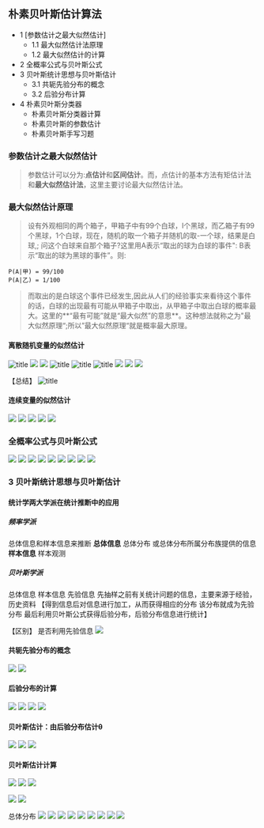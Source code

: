 ## 朴素贝叶斯估计算法
- 1 [参数估计之最大似然估计]
	- 1.1 最大似然估计法原理
	- 1.2 最大似然估计的计算
- 2 全概率公式与贝叶斯公式
- 3 贝叶斯统计思想与贝叶斯估计
	- 3.1 共轭先验分布的概念
	- 3.2 后验分布计算
- 4 朴素贝叶斯分类器
	- 朴素贝叶斯分类器计算
	- 朴素贝叶斯的参数估计
	- 朴素贝叶斯手写习题

### 参数估计之最大似然估计
>参数估计可以分为:**点估计**和**区间估计**。而，点估计的基本方法有矩估计法和**最大似然估计法**，这里主要讨论最大似然估计法。

### 最大似然估计原理
>设有外观相同的两个箱子，甲箱子中有99个白球，I个黑球，而乙箱子有99
个黑球，1个白球，现在，随机的取一个箱子并随机的取-一个球，结果是白球,;
问这个白球来自那个箱子?这里用A表示“取出的球为白球的事件": B表示“取出的球为黑球的事件”。则:
```
P(A|甲) = 99/100
P(A|乙) = 1/100

```
>而取出的是白球这个事件已经发生,因此从人们的经验事实来看待这个事件的话，白球的出现最有可能从甲箱子中取出，从甲箱子中取出白球的概率最大。这里的**“最有可能”就是“最大似然”的意思**。这种想法就称之为"最大似然原理“;所以”最大似然原理“就是概率最大原理。

#### 离散随机变量的似然估计

![title](https://cdn.jsdelivr.net/gh/lyhcc/Picture_Repository/gitnote/2019/10/18/1571383801214-1571383801219.png)
![](https://cdn.jsdelivr.net/gh/lyhcc/Picture_Repository/img/ml_bayes.jpg)
![](https://cdn.jsdelivr.net/gh/lyhcc/Picture_Repository/img/ml_by2.jpg)
![title](https://cdn.jsdelivr.net/gh/lyhcc/Picture_Repository/gitnote/2019/10/18/1571384809760-1571384809764.png)
![title](https://cdn.jsdelivr.net/gh/lyhcc/Picture_Repository/gitnote/2019/10/18/1571384875136-1571384875140.png)
![title](https://cdn.jsdelivr.net/gh/lyhcc/Picture_Repository/gitnote/2019/10/18/1571384924275-1571384924286.png)
![](https://cdn.jsdelivr.net/gh/lyhcc/Picture_Repository/img/ml_bayes3.jpg)
![](https://cdn.jsdelivr.net/gh/lyhcc/Picture_Repository/img/ml_bayes4.jpg)
![](https://cdn.jsdelivr.net/gh/lyhcc/Picture_Repository/img/ml_bayes5.jpg)

【总结】 
![title](https://cdn.jsdelivr.net/gh/lyhcc/Picture_Repository/gitnote/2019/10/18/1571385491778-1571385491783.png)

#### 连续变量的似然估计

![](https://cdn.jsdelivr.net/gh/lyhcc/Picture_Repository/img/20191018160237.jpg)
![](https://cdn.jsdelivr.net/gh/lyhcc/Picture_Repository/img/20191018160310.jpg)
![](https://cdn.jsdelivr.net/gh/lyhcc/Picture_Repository/img/20191018173143.png)
![](https://cdn.jsdelivr.net/gh/lyhcc/Picture_Repository/img/20191018173315.png)
![](https://cdn.jsdelivr.net/gh/lyhcc/Picture_Repository/img/20191018182008.png)

### 全概率公式与贝叶斯公式
![](https://cdn.jsdelivr.net/gh/lyhcc/Picture_Repository/img/20191018182156.png)
![](https://cdn.jsdelivr.net/gh/lyhcc/Picture_Repository/img/20191018182250.png)
![](https://cdn.jsdelivr.net/gh/lyhcc/Picture_Repository/img/20191018182447.png)
![](https://cdn.jsdelivr.net/gh/lyhcc/Picture_Repository/img/20191018182512.png)
![](https://cdn.jsdelivr.net/gh/lyhcc/Picture_Repository/img/20191018182609.png)
![](https://cdn.jsdelivr.net/gh/lyhcc/Picture_Repository/img/20191018182827.png)
![](https://cdn.jsdelivr.net/gh/lyhcc/Picture_Repository/img/20191018182852.png)
![](https://cdn.jsdelivr.net/gh/lyhcc/Picture_Repository/img/20191018183033.png)
![](https://cdn.jsdelivr.net/gh/lyhcc/Picture_Repository/img/20191018183150.png)
### 3 贝叶斯统计思想与贝叶斯估计
#### 统计学两大学派在统计推断中的应用
##### 频率学派 
总体信息和样本信息来推断
**总体信息** 总体分布 或总体分布所属分布族提供的信息
**样本信息** 样本观测

##### 贝叶斯学派
总体信息
样本信息
先验信息 先抽样之前有关统计问题的信息，主要来源于经验，历史资料 【得到信息后对信息进行加工，从而获得相应的分布 该分布就成为先验分布 最后利用贝叶斯公式获得后验分布，后验分布信息进行统计】

【区别】 是否利用先验信息
![](https://cdn.jsdelivr.net/gh/lyhcc/Picture_Repository/img/20191018190212.png)

####  共轭先验分布的概念
![](https://cdn.jsdelivr.net/gh/lyhcc/Picture_Repository/img/20191018190405.png)
![](https://cdn.jsdelivr.net/gh/lyhcc/Picture_Repository/img/20191018190537.png)

#### 后验分布的计算
![](https://cdn.jsdelivr.net/gh/lyhcc/Picture_Repository/img/20191018190610.png)
![](https://cdn.jsdelivr.net/gh/lyhcc/Picture_Repository/img/20191018190711.png)
![](https://cdn.jsdelivr.net/gh/lyhcc/Picture_Repository/img/20191018190730.png)
![](https://cdn.jsdelivr.net/gh/lyhcc/Picture_Repository/img/20191018190807.png)

#### 贝叶斯估计：由后验分布估计θ
![](https://cdn.jsdelivr.net/gh/lyhcc/Picture_Repository/img/20191018191003.png)
![](https://cdn.jsdelivr.net/gh/lyhcc/Picture_Repository/img/20191018191104.png)
![](https://cdn.jsdelivr.net/gh/lyhcc/Picture_Repository/img/20191018191136.png)

#### 贝叶斯估计计算
![](https://cdn.jsdelivr.net/gh/lyhcc/Picture_Repository/img/20191018191312.png)
![](https://cdn.jsdelivr.net/gh/lyhcc/Picture_Repository/img/20191018191500.png)
![](https://cdn.jsdelivr.net/gh/lyhcc/Picture_Repository/img/20191018191720.png)

![](https://cdn.jsdelivr.net/gh/lyhcc/Picture_Repository/img/20191018191857.png)
![](https://cdn.jsdelivr.net/gh/lyhcc/Picture_Repository/img/20191018191955.png)

总体分布
![](https://cdn.jsdelivr.net/gh/lyhcc/Picture_Repository/img/20191018192238.png)
![](https://cdn.jsdelivr.net/gh/lyhcc/Picture_Repository/img/20191018192406.png)
![](https://cdn.jsdelivr.net/gh/lyhcc/Picture_Repository/img/20191018192447.png)
![](https://cdn.jsdelivr.net/gh/lyhcc/Picture_Repository/img/20191018192611.png)
![](https://cdn.jsdelivr.net/gh/lyhcc/Picture_Repository/img/20191018192709.png)
![](https://cdn.jsdelivr.net/gh/lyhcc/Picture_Repository/img/20191018192759.png)
![](https://cdn.jsdelivr.net/gh/lyhcc/Picture_Repository/img/20191018194442.png)
![](https://cdn.jsdelivr.net/gh/lyhcc/Picture_Repository/img/20191018194516.png)
![](https://cdn.jsdelivr.net/gh/lyhcc/Picture_Repository/img/20191018194548.png)

